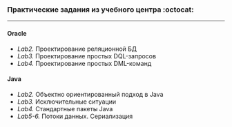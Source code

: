 ### Практические задания из учебного центра :octocat:
----------------------------------------------------------------

#### Oracle

  - _Lab2._ Проектирование реляционной БД
  - _Lab3._ Проектирование простых DQL-запросов 
  - _Lab4._ Проектирование простых DML-команд 
  
#### Java

  - _Lab2._ Объектно ориентированный подход в Java
  - _Lab3._ Исключительные ситуации
  - _Lab4._ Стандартные пакеты Java
  - _Lab5-6._ Потоки данных. Сериализация
